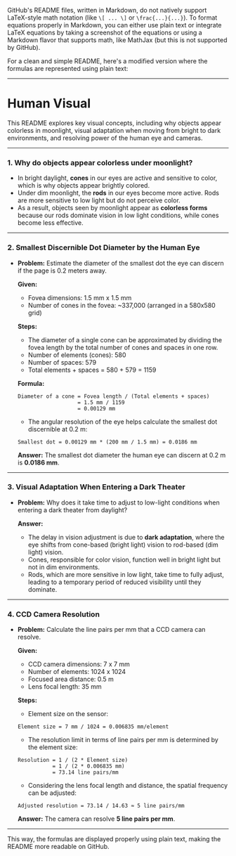 GitHub's README files, written in Markdown, do not natively support LaTeX-style math notation (like `\[ ... \]` or `\frac{...}{...}`). To format equations properly in Markdown, you can either use plain text or integrate LaTeX equations by taking a screenshot of the equations or using a Markdown flavor that supports math, like MathJax (but this is not supported by GitHub). 

For a clean and simple README, here's a modified version where the formulas are represented using plain text:

---

# Human Visual

This README explores key visual concepts, including why objects appear colorless in moonlight, visual adaptation when moving from bright to dark environments, and resolving power of the human eye and cameras.

---

### 1. **Why do objects appear colorless under moonlight?**
- In bright daylight, **cones** in our eyes are active and sensitive to color, which is why objects appear brightly colored.
- Under dim moonlight, the **rods** in our eyes become more active. Rods are more sensitive to low light but do not perceive color.
- As a result, objects seen by moonlight appear as **colorless forms** because our rods dominate vision in low light conditions, while cones become less effective.

---

### 2. **Smallest Discernible Dot Diameter by the Human Eye**
- **Problem:** Estimate the diameter of the smallest dot the eye can discern if the page is 0.2 meters away.
  
  **Given:**
  - Fovea dimensions: 1.5 mm x 1.5 mm
  - Number of cones in the fovea: ~337,000 (arranged in a 580x580 grid)

  **Steps:**
  - The diameter of a single cone can be approximated by dividing the fovea length by the total number of cones and spaces in one row.
  - Number of elements (cones): 580
  - Number of spaces: 579
  - Total elements + spaces = 580 + 579 = 1159
  
  **Formula:**
  ```
  Diameter of a cone = Fovea length / (Total elements + spaces)
                     = 1.5 mm / 1159
                     = 0.00129 mm
  ```

  - The angular resolution of the eye helps calculate the smallest dot discernible at 0.2 m:
  ```
  Smallest dot = 0.00129 mm * (200 mm / 1.5 mm) = 0.0186 mm
  ```

  **Answer:** The smallest dot diameter the human eye can discern at 0.2 m is **0.0186 mm**.

---

### 3. **Visual Adaptation When Entering a Dark Theater**
- **Problem:** Why does it take time to adjust to low-light conditions when entering a dark theater from daylight?
  
  **Answer:** 
  - The delay in vision adjustment is due to **dark adaptation**, where the eye shifts from cone-based (bright light) vision to rod-based (dim light) vision.
  - Cones, responsible for color vision, function well in bright light but not in dim environments.
  - Rods, which are more sensitive in low light, take time to fully adjust, leading to a temporary period of reduced visibility until they dominate.

---

### 4. **CCD Camera Resolution**
- **Problem:** Calculate the line pairs per mm that a CCD camera can resolve.
  
  **Given:**
  - CCD camera dimensions: 7 x 7 mm
  - Number of elements: 1024 x 1024
  - Focused area distance: 0.5 m
  - Lens focal length: 35 mm

  **Steps:**
  - Element size on the sensor:
  ```
  Element size = 7 mm / 1024 = 0.006835 mm/element
  ```

  - The resolution limit in terms of line pairs per mm is determined by the element size:
  ```
  Resolution = 1 / (2 * Element size)
             = 1 / (2 * 0.006835 mm)
             = 73.14 line pairs/mm
  ```

  - Considering the lens focal length and distance, the spatial frequency can be adjusted:
  ```
  Adjusted resolution = 73.14 / 14.63 ≈ 5 line pairs/mm
  ```

  **Answer:** The camera can resolve **5 line pairs per mm**.

---

This way, the formulas are displayed properly using plain text, making the README more readable on GitHub.
